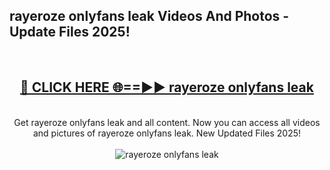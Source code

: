 <h2>rayeroze onlyfans leak Videos And Photos - Update Files 2025!</h2>
<br>
<div align="center">
<h2><a href="https://top-ai-tools.click/QrbHav" rel="nofollow">🔴 CLICK HERE 🌐==►► rayeroze onlyfans leak</a></h2>
<br>
Get rayeroze onlyfans leak and all content. Now you can access all videos and pictures of rayeroze onlyfans leak. New Updated Files 2025!
<br>
<br>
<a href="https://top-ai-tools.click/QrbHav" rel="nofollow" data-target="animated-image.originalLink"><img src="https://i.ibb.co.com/WyWwxjT/player-gif2.gif" alt="rayeroze onlyfans leak" style="max-width: 100%; display: inline-block;" data-target="animated-image.originalImage"></a>
</div>
<br>
